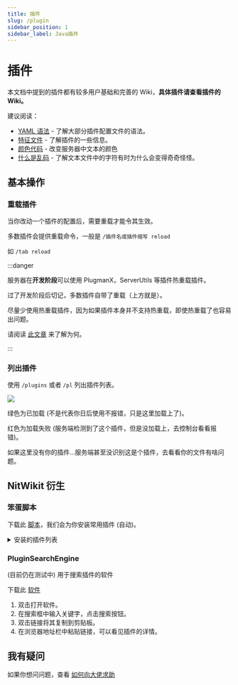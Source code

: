 ```yaml
---
title: 插件
slug: /plugin
sidebar_position: 1
sidebar_label: Java插件
---
```


# 插件

本文档中提到的插件都有较多用户基础和完善的 Wiki，**具体插件请查看插件的 Wiki。**

建议阅读：

- [YAML 语法](../../advance/YAML/YAML.md) - 了解大部分插件配置文件的语法。
- [特征文件](./more/plugin-signature-file.md) - 了解插件的一些信息。
- [颜色代码](./more/color-message.md) - 改变服务器中文本的颜色
- [什么是乱码](/start/basic/what-is-messy-code) - 了解文本文件中的字符有时为什么会变得奇奇怪怪。

## 基本操作

### 重载插件

当你改动一个插件的配置后，需要重载才能令其生效。

多数插件会提供重载命令，一般是 `/插件名或插件缩写 reload`

如 `/tab reload`

:::danger

服务器在**开发阶段**可以使用 PlugmanX，ServerUtils 等插件热重载插件。

过了开发阶段后切记，多数插件自带了重载（上方就是）。

尽量少使用热重载插件，因为如果插件本身并不支持热重载，即使热重载了也容易出问题。

请阅读 [此文章](https://madelinemiller.dev/blog/problem-with-reload/) 来了解为何。

:::

### 列出插件

使用 `/plugins` 或者 `/pl` 列出插件列表。

![](_images/插件列表.png)

绿色为已加载 (不是代表你日后使用不报错，只是这里加载上了)。

红色为加载失败 (服务端检测到了这个插件，但是没加载上，去控制台看看报错)。

如果这里没有你的插件...服务端甚至没识别这是个插件，去看看你的文件有啥问题。

## NitWikit 衍生

### 笨蛋脚本

下载此 [脚本](https://script.8aka.org/auto-install-depend)，我们会为你安装常用插件 (自动)。

<details>
  <summary>安装的插件列表</summary>

- ProtocolLib 必备前置
- Luckperms 权限管理插件
- PlaceholderAPI 必备前置
- PlugManx 插件管理
- WorldEdit 创世神
- EssentialsX 基础插件
- Multiverse-Core 多世界管理
- ~~ViaVersion，ViaBackwards 跨版本~~
- AuthMe 登陆插件
- SkinRestorer 皮肤管理/皮肤修复
- TrChat 聊天插件
- MiniMotd MOTD 插件

Via 自动安装已经移动到[此处](./other/Via/Via.md#笨蛋脚本)

</details>

### PluginSearchEngine

(目前仍在测试中) 用于搜索插件的软件

下载此 [软件](https://github.com/lilingfengdev/PluginSearchEngine/releases/download/windows-latest/main.exe)

1. 双击打开软件。
2. 在搜索框中输入关键字，点击搜索按钮。
3. 双击链接将其复制到剪贴板。
4. 在浏览器地址栏中粘贴链接，可以看见插件的详情。

## 我有疑问

如果你想问问题，查看 [如何向大佬求助](/start/ask-for-help)
